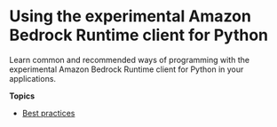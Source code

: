 # Using the experimental Amazon Bedrock Runtime client for Python<a name="using"></a>

Learn common and recommended ways of programming with the experimental Amazon Bedrock Runtime client for Python in your applications\.

**Topics**
+ [Best practices](best-practices.md)